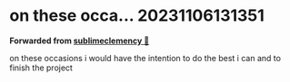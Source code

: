 # on these occa... 20231106131351
**Forwarded from [sublimeclemency 🎄](https://t.me/sublimeclemency)**

on these occasions i would have the intention to do the best i can and to finish the project